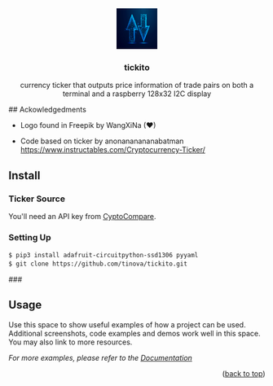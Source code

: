 <div align="center">
  <a href="https://github.com/tinova/tickito">
    <img src="images/logo.jpg" alt="Logo" width="80" height="80">
  </a>

<h3 align="center">tickito</h3>

  <p align="center">
    currency ticker that outputs price information of trade pairs on both a terminal and a raspberry 128x32 I2C display
    <br />
  </p>
</div>

## Ackowledgedments

* Logo found in Freepik by WangXiNa  (❤)

* Code based on ticker by anonananananabatman https://www.instructables.com/Cryptocurrency-Ticker/

## Install

### Ticker Source

You'll need an API key from [CyptoCompare](https://www.cryptocompare.com "CyptoCompare").

### Setting Up

```sh
$ pip3 install adafruit-circuitpython-ssd1306 pyyaml
$ git clone https://github.com/tinova/tickito.git
 ```
### 




<!-- USAGE EXAMPLES -->
## Usage

Use this space to show useful examples of how a project can be used. Additional screenshots, code examples and demos work well in this space. You may also link to more resources.

_For more examples, please refer to the [Documentation](https://example.com)_

<p align="right">(<a href="#readme-top">back to top</a>)</p>
